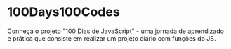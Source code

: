 # 100Days100Codes
Conheça o projeto "100 Dias de JavaScript" - uma jornada de aprendizado e prática que consiste em realizar um projeto diário com funções do JS.
